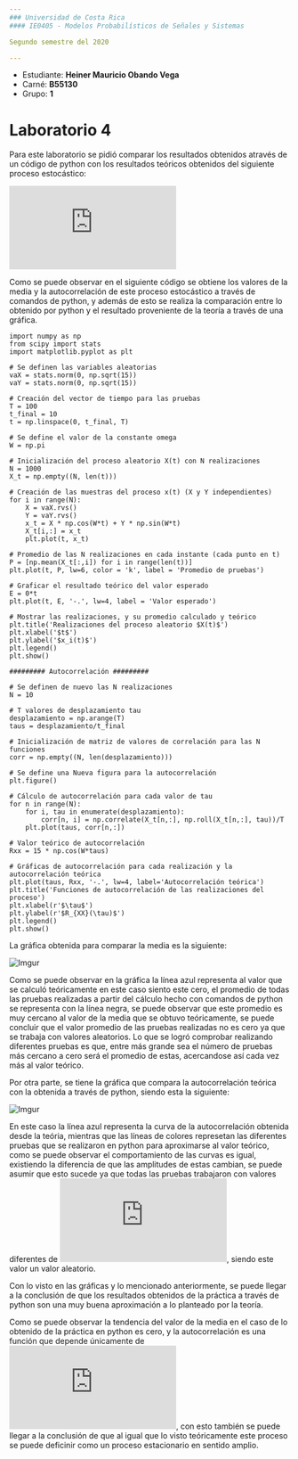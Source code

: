 ```yaml
---
### Universidad de Costa Rica
#### IE0405 - Modelos Probabilísticos de Señales y Sistemas

Segundo semestre del 2020

---
```


* Estudiante: **Heiner Mauricio Obando Vega**
* Carné: **B55130**
* Grupo: **1**

# Laboratorio 4 

Para este laboratorio se pidió comparar los resultados obtenidos através de un código de python con los resultados teóricos obtenidos del siguiente proceso estocástico:

![proceso](https://latex.codecogs.com/gif.latex?W%28t%29%20%3D%20Xcos%28%5Comega_0t%29%20&plus;%20Ysin%28%5Comega_0t%29)

Como se puede observar en el siguiente código se obtiene los valores de la media y la autocorrelación de este proceso estocástico a través de comandos de python, y además de esto se realiza la comparación entre lo obtenido por python y el resultado proveniente de la teoría a través de una gráfica.

```
import numpy as np
from scipy import stats
import matplotlib.pyplot as plt

# Se definen las variables aleatorias
vaX = stats.norm(0, np.sqrt(15)) 
vaY = stats.norm(0, np.sqrt(15))

# Creación del vector de tiempo para las pruebas
T = 100			
t_final = 10	
t = np.linspace(0, t_final, T)

# Se define el valor de la constante omega
W = np.pi 

# Inicialización del proceso aleatorio X(t) con N realizaciones
N = 1000
X_t = np.empty((N, len(t)))

# Creación de las muestras del proceso x(t) (X y Y independientes)
for i in range(N):
	X = vaX.rvs()
	Y = vaY.rvs()
	x_t = X * np.cos(W*t) + Y * np.sin(W*t)
	X_t[i,:] = x_t
	plt.plot(t, x_t) 

# Promedio de las N realizaciones en cada instante (cada punto en t)   
P = [np.mean(X_t[:,i]) for i in range(len(t))]
plt.plot(t, P, lw=6, color = 'k', label = 'Promedio de pruebas')

# Graficar el resultado teórico del valor esperado
E = 0*t
plt.plot(t, E, '-.', lw=4, label = 'Valor esperado')

# Mostrar las realizaciones, y su promedio calculado y teórico
plt.title('Realizaciones del proceso aleatorio $X(t)$')
plt.xlabel('$t$')
plt.ylabel('$x_i(t)$')
plt.legend()
plt.show()

######### Autocorrelación #########

# Se definen de nuevo las N realizaciones
N = 10

# T valores de desplazamiento tau
desplazamiento = np.arange(T)
taus = desplazamiento/t_final

# Inicialización de matriz de valores de correlación para las N funciones
corr = np.empty((N, len(desplazamiento)))

# Se define una Nueva figura para la autocorrelación
plt.figure()

# Cálculo de autocorrelación para cada valor de tau
for n in range(N):
	for i, tau in enumerate(desplazamiento):
		corr[n, i] = np.correlate(X_t[n,:], np.roll(X_t[n,:], tau))/T
	plt.plot(taus, corr[n,:])

# Valor teórico de autocorrelación
Rxx = 15 * np.cos(W*taus)

# Gráficas de autocorrelación para cada realización y la autocorrelación teórica
plt.plot(taus, Rxx, '-.', lw=4, label='Autocorrelación teórica')
plt.title('Funciones de autocorrelación de las realizaciones del proceso')
plt.xlabel(r'$\tau$')
plt.ylabel(r'$R_{XX}(\tau)$')
plt.legend()
plt.show()
```

La gráfica obtenida para comparar la media es la siguiente:

![Imgur](https://i.imgur.com/BejJgvI.png)

Como se puede observar en la gráfica la línea azul representa al valor que se calculó teóricamente en este caso siento este cero, el promedio de todas las pruebas realizadas a partir del cálculo hecho con comandos de python se representa con la línea negra, se puede observar que este promedio es muy cercano al valor de la media que se obtuvo teóricamente, se puede concluir que el valor promedio de las pruebas realizadas no es cero ya que se trabaja con valores aleatorios. Lo que se logró comprobar realizando diferentes pruebas es que, entre más grande sea el número de pruebas más cercano a cero será el promedio de estas, acercandose así cada vez más al valor teórico.

Por otra parte, se tiene la gráfica que compara la autocorrelación teórica con la obtenida a través de python, siendo esta la siguiente:

![Imgur](https://i.imgur.com/7PY8Sm8.png)

En este caso la línea azul representa la curva de la autocorrelación obtenida desde la teória, mientras que las líneas de colores represetan las diferentes pruebas que se realizaron en python para aproximarse al valor teórico, como se puede observar el comportamiento de las curvas es igual, existiendo la diferencia de que las amplitudes de estas cambian, se puede asumir que esto sucede ya que todas las pruebas trabajaron con valores diferentes de ![Tau](https://latex.codecogs.com/gif.latex?%5Ctau), siendo este valor un valor aleatorio.

Con lo visto en las gráficas y lo mencionado anteriormente, se puede llegar a la conclusión de que los resultados obtenidos de la práctica a través de python son una muy buena aproximación a lo planteado por la teoría.

Como se puede observar la tendencia del valor de la media en el caso de lo obtenido de la práctica en python es cero, y la autocorrelación es una función que depende únicamente de ![Tau](https://latex.codecogs.com/gif.latex?%5Ctau), con esto también se puede llegar a la conclusión de que al igual que lo visto teóricamente este proceso se puede deficinir como un proceso estacionario en sentido amplio.
